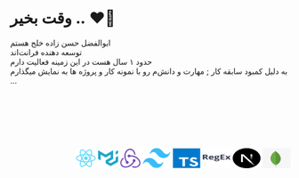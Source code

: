 # وقت بخیر .. ❤️🙏
ابوالفضل حسن زاده خلج هستم
<br/>
توسعه دهنده فرانت‌اند 
<br/>
حدود ۱ سال هست در این زمینه فعالیت دارم 
<br/>
به دلیل کمبود سابقه کار ; مهارت و دانش‌م رو با نمونه کار
و پروژه ها به نمایش میگذارم ...

<br/><br/><br/><br/><br/>

<p align="right">
    <a href="https://reactjs.org/" target="_blank" rel="noreferrer"><img src="https://raw.githubusercontent.com/sabzlearn-ir/sabzlearn-ir/4d2a781931f79c747a132c28eae4ebfbb8eaa7d7/react-colored.svg" width="36" height="36" alt="React" /></a>
    <a href="https://mui.com/" target="_blank" rel="noreferrer"><img src="https://raw.githubusercontent.com/sabzlearn-ir/sabzlearn-ir/4d2a781931f79c747a132c28eae4ebfbb8eaa7d7/materialui-colored.svg" width="36" height="36" alt="Material UI" /></a>
    <a href="https://redux.js.org/" target="_blank" rel="noreferrer"><img src="https://raw.githubusercontent.com/sabzlearn-ir/sabzlearn-ir/4d2a781931f79c747a132c28eae4ebfbb8eaa7d7/redux-colored.svg" width="36" height="36" alt="Redux" /></a>
    <a href="https://tailwindcss.com/resources" target="_blank" rel="noreferrer"><img src="https://github.com/abolfazl-khalaj/abolfazl-khalaj/blob/main/Tailwind_CSS_Logo.svg.png" width="50" height="36" alt="tailwind" /></a>
      <a href="https://www.typescriptlang.org/" target="_blank" rel="noreferrer"><img src="https://github.com/abolfazl-khalaj/abolfazl-khalaj/blob/main/download.png" width="50" height="36" alt="tailwind" /></a>
     <a href="https://regexr.com/" target="_blank" rel="noreferrer"><img src="https://github.com/abolfazl-khalaj/abolfazl-khalaj/blob/main/regex-logo.png" width="50" height="36" alt="regex" /></a>
   <a href="https://nextjs.org/" target="_blank" rel="noreferrer"><img src="https://github.com/abolfazl-khalaj/abolfazl-khalaj/blob/main/68747470733a2f2f6173736574732e76657263656c2e636f6d2f696d6167652f75706c6f61642f76313636323133303535392f6e6578746a732f49636f6e5f6c696768745f6261636b67726f756e642e706e67.png" width="50" height="36" alt="tailwind" /></a>
   <a href="https://www.mongodb.com/" target="_blank" rel="noreferrer"><img src="https://github.com/abolfazl-khalaj/abolfazl-khalaj/blob/main/download%20(2).png" width="50" height="36" alt="tailwind" /></a>
</p>
